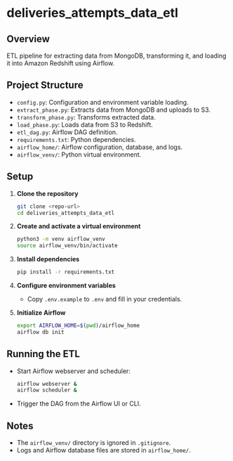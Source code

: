 # deliveries_attempts_data_etl

## Overview
ETL pipeline for extracting data from MongoDB, transforming it, and loading it into Amazon Redshift using Airflow.

## Project Structure
- `config.py`: Configuration and environment variable loading.
- `extract_phase.py`: Extracts data from MongoDB and uploads to S3.
- `transform_phase.py`: Transforms extracted data.
- `load_phase.py`: Loads data from S3 to Redshift.
- `etl_dag.py`: Airflow DAG definition.
- `requirements.txt`: Python dependencies.
- `airflow_home/`: Airflow configuration, database, and logs.
- `airflow_venv/`: Python virtual environment.

## Setup

1. **Clone the repository**
   ```sh
   git clone <repo-url>
   cd deliveries_attempts_data_etl
   ```

2. **Create and activate a virtual environment**
   ```sh
   python3 -m venv airflow_venv
   source airflow_venv/bin/activate
   ```

3. **Install dependencies**
   ```sh
   pip install -r requirements.txt
   ```

4. **Configure environment variables**
   - Copy `.env.example` to `.env` and fill in your credentials.

5. **Initialize Airflow**
   ```sh
   export AIRFLOW_HOME=$(pwd)/airflow_home
   airflow db init
   ```

## Running the ETL

- Start Airflow webserver and scheduler:
  ```sh
  airflow webserver &
  airflow scheduler &
  ```

- Trigger the DAG from the Airflow UI or CLI.

## Notes

- The `airflow_venv/` directory is ignored in `.gitignore`.
- Logs and Airflow database files are stored in `airflow_home/`.
